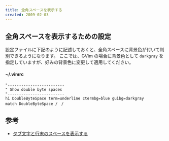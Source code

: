 ```yaml
---
title: 全角スペースを表示する
created: 2009-02-03
---
```


全角スペースを表示するための設定
----

設定ファイルに下記のように記述しておくと、全角スペースに背景色が付いて判別できるようになります。
ここでは、GVim の場合に背景色として `darkgray` を指定していますが、好みの背景色に変更して適用してください。

#### ~/.vimrc

~~~ vim
"-------------------------
" Show double byte spaces
"-------------------------
hi DoubleByteSpace term=underline ctermbg=blue guibg=darkgray
match DoubleByteSpace /　/
~~~

参考
----

* [タブ文字と行末のスペースを表示する](show-space.html)

